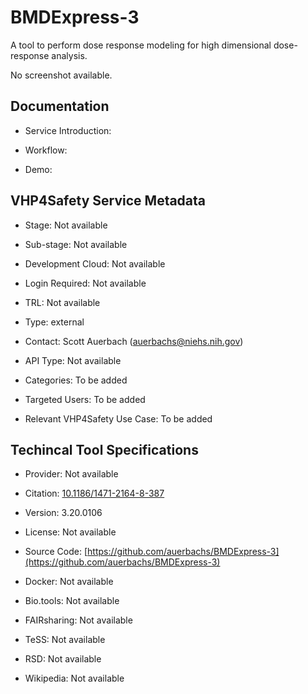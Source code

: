 # BMDExpress-3

<!--- This file is autogenerated. Edit bmdexpress_3.json to make changes in this page. --->

A tool to perform dose response modeling for high dimensional dose-response analysis.

No screenshot available.

## Documentation

* Service Introduction: []()

* Workflow: []()

* Demo: []()

<h4 id='tess-widget-materials-header'></h4>

<div id='tess-widget-materials-list' class='tess-widget tess-widget-list'></div>
<script>
  function initTeSSWidgets() {
    var query = 'bmdexpress_3';
    if (query.trim() != '') {
      TessWidget.Materials(document.getElementById('tess-widget-materials-list'),
                           'SimpleList',
                           {
                             opts: {
                               enableSearch: false
                             },
                             params: {
                               pageSize: 5,
                               q: query
                             }
                           });
      document.getElementById('tess-widget-materials-header').innerHTML = 'Documentation from ELIXIR TeSS'
    }
}
</script>
<script async='' defer='' src='https://elixirtess.github.io/TeSS_widgets/components/js/tess-widget-standalone.js' onload='initTeSSWidgets()'></script>


## VHP4Safety Service Metadata

* Stage: <span class="glossary_term">Not available

* Sub-stage: <span class="glossary_term">Not available

* Development Cloud: Not available

* Login Required: Not available

* TRL: Not available

* Type: external

* Contact: Scott Auerbach (auerbachs@niehs.nih.gov)

* API Type: Not available

* Categories: To be added

* Targeted Users: To be added

* Relevant VHP4Safety Use Case: To be added

## Techincal Tool Specifications

* Provider: Not available

* Citation: [10.1186/1471-2164-8-387](https://doi.org/10.1186/1471-2164-8-387)

* Version: 3.20.0106

* License: Not available

* Source Code: [https://github.com/auerbachs/BMDExpress-3](https://github.com/auerbachs/BMDExpress-3)

* Docker: Not available

* Bio.tools: Not available

* FAIRsharing: Not available

* TeSS: Not available

* RSD: Not available

* Wikipedia: Not available

<script type="application/ld+json">
  {
    "@context": "https://schema.org/",
    "@type": "SoftwareApplication",
    "http://purl.org/dc/terms/conformsTo": {
      "@type": "CreativeWork", "@id": "https://bioschemas.org/profiles/ComputationalTool/1.0-RELEASE"
    },
    "@id" : "https://vhp4safety.github.io/cloud/service/bmdexpress_3",
    "name": "BMDExpress-3",
    "description": "A tool to perform dose response modeling for high dimensional dose-response analysis.",
    "url": "https://github.com/auerbachs/BMDExpress-3"
  }
</script>
